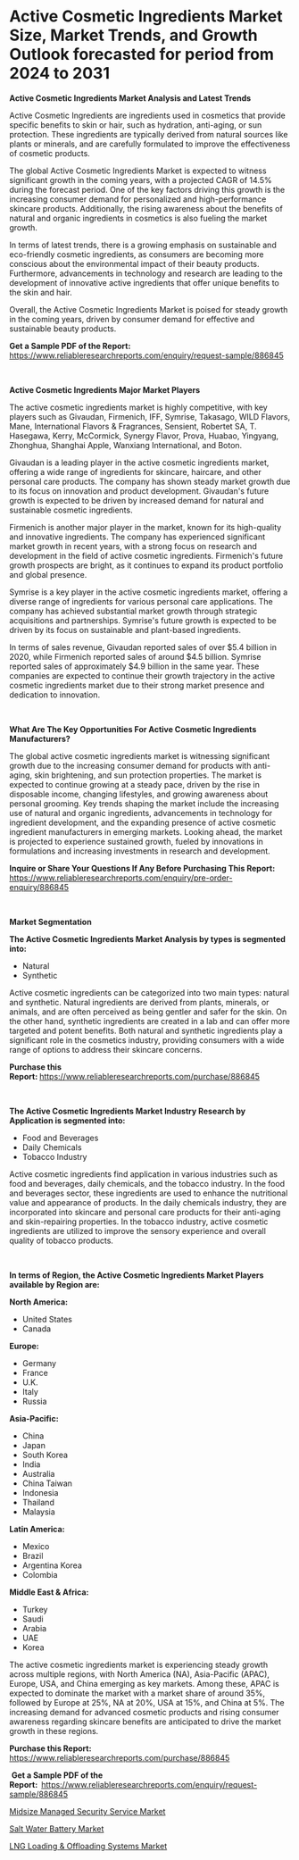 <p><h1>Active Cosmetic Ingredients Market Size, Market Trends, and Growth Outlook forecasted for period from 2024 to 2031</h1></p><p><strong>Active Cosmetic Ingredients Market Analysis and Latest Trends</strong></p>
<p><p>Active Cosmetic Ingredients are ingredients used in cosmetics that provide specific benefits to skin or hair, such as hydration, anti-aging, or sun protection. These ingredients are typically derived from natural sources like plants or minerals, and are carefully formulated to improve the effectiveness of cosmetic products.</p><p>The global Active Cosmetic Ingredients Market is expected to witness significant growth in the coming years, with a projected CAGR of 14.5% during the forecast period. One of the key factors driving this growth is the increasing consumer demand for personalized and high-performance skincare products. Additionally, the rising awareness about the benefits of natural and organic ingredients in cosmetics is also fueling the market growth.</p><p>In terms of latest trends, there is a growing emphasis on sustainable and eco-friendly cosmetic ingredients, as consumers are becoming more conscious about the environmental impact of their beauty products. Furthermore, advancements in technology and research are leading to the development of innovative active ingredients that offer unique benefits to the skin and hair.</p><p>Overall, the Active Cosmetic Ingredients Market is poised for steady growth in the coming years, driven by consumer demand for effective and sustainable beauty products.</p></p>
<p><strong>Get a Sample PDF of the Report:&nbsp;</strong> <a href="https://www.reliableresearchreports.com/enquiry/request-sample/886845">https://www.reliableresearchreports.com/enquiry/request-sample/886845</a></p>
<p>&nbsp;</p>
<p><strong>Active Cosmetic Ingredients Major Market Players</strong></p>
<p><p>The active cosmetic ingredients market is highly competitive, with key players such as Givaudan, Firmenich, IFF, Symrise, Takasago, WILD Flavors, Mane, International Flavors & Fragrances, Sensient, Robertet SA, T. Hasegawa, Kerry, McCormick, Synergy Flavor, Prova, Huabao, Yingyang, Zhonghua, Shanghai Apple, Wanxiang International, and Boton.</p><p>Givaudan is a leading player in the active cosmetic ingredients market, offering a wide range of ingredients for skincare, haircare, and other personal care products. The company has shown steady market growth due to its focus on innovation and product development. Givaudan's future growth is expected to be driven by increased demand for natural and sustainable cosmetic ingredients.</p><p>Firmenich is another major player in the market, known for its high-quality and innovative ingredients. The company has experienced significant market growth in recent years, with a strong focus on research and development in the field of active cosmetic ingredients. Firmenich's future growth prospects are bright, as it continues to expand its product portfolio and global presence.</p><p>Symrise is a key player in the active cosmetic ingredients market, offering a diverse range of ingredients for various personal care applications. The company has achieved substantial market growth through strategic acquisitions and partnerships. Symrise's future growth is expected to be driven by its focus on sustainable and plant-based ingredients.</p><p>In terms of sales revenue, Givaudan reported sales of over $5.4 billion in 2020, while Firmenich reported sales of around $4.5 billion. Symrise reported sales of approximately $4.9 billion in the same year. These companies are expected to continue their growth trajectory in the active cosmetic ingredients market due to their strong market presence and dedication to innovation.</p></p>
<p>&nbsp;</p>
<p><strong>What Are The Key Opportunities For Active Cosmetic Ingredients Manufacturers?</strong></p>
<p><p>The global active cosmetic ingredients market is witnessing significant growth due to the increasing consumer demand for products with anti-aging, skin brightening, and sun protection properties. The market is expected to continue growing at a steady pace, driven by the rise in disposable income, changing lifestyles, and growing awareness about personal grooming. Key trends shaping the market include the increasing use of natural and organic ingredients, advancements in technology for ingredient development, and the expanding presence of active cosmetic ingredient manufacturers in emerging markets. Looking ahead, the market is projected to experience sustained growth, fueled by innovations in formulations and increasing investments in research and development.</p></p>
<p><strong>Inquire or Share Your Questions If Any Before Purchasing This Report:</strong> <a href="https://www.reliableresearchreports.com/enquiry/pre-order-enquiry/886845">https://www.reliableresearchreports.com/enquiry/pre-order-enquiry/886845</a></p>
<p>&nbsp;</p>
<p><strong>Market Segmentation</strong></p>
<p><strong>The Active Cosmetic Ingredients Market Analysis by types is segmented into:</strong></p>
<p><ul><li>Natural</li><li>Synthetic</li></ul></p>
<p><p>Active cosmetic ingredients can be categorized into two main types: natural and synthetic. Natural ingredients are derived from plants, minerals, or animals, and are often perceived as being gentler and safer for the skin. On the other hand, synthetic ingredients are created in a lab and can offer more targeted and potent benefits. Both natural and synthetic ingredients play a significant role in the cosmetics industry, providing consumers with a wide range of options to address their skincare concerns.</p></p>
<p><strong>Purchase this Report:&nbsp;</strong><a href="https://www.reliableresearchreports.com/purchase/886845">https://www.reliableresearchreports.com/purchase/886845</a></p>
<p>&nbsp;</p>
<p><strong>The Active Cosmetic Ingredients Market Industry Research by Application is segmented into:</strong></p>
<p><ul><li>Food and Beverages</li><li>Daily Chemicals</li><li>Tobacco Industry</li></ul></p>
<p><p>Active cosmetic ingredients find application in various industries such as food and beverages, daily chemicals, and the tobacco industry. In the food and beverages sector, these ingredients are used to enhance the nutritional value and appearance of products. In the daily chemicals industry, they are incorporated into skincare and personal care products for their anti-aging and skin-repairing properties. In the tobacco industry, active cosmetic ingredients are utilized to improve the sensory experience and overall quality of tobacco products.</p></p>
<p>&nbsp;</p>
<p><strong>In terms of Region, the Active Cosmetic Ingredients Market Players available by Region are:</strong></p>
<p>
    <p> <strong> North America: </strong>
        <ul>
            <li>United States</li>
            <li>Canada</li>
        </ul>
        </p> 
    <p> <strong> Europe: </strong>
        <ul>
            <li>Germany</li>
            <li>France</li>
            <li>U.K.</li>
            <li>Italy</li>
            <li>Russia</li>
        </ul>
        </p> 
    <p> <strong> Asia-Pacific: </strong>
        <ul>
            <li>China</li>
            <li>Japan</li>
            <li>South Korea</li>
            <li>India</li>
            <li>Australia</li>
            <li>China Taiwan</li>
            <li>Indonesia</li>
            <li>Thailand</li>
            <li>Malaysia</li>
        </ul>
        </p> 
    <p> <strong> Latin America: </strong>
        <ul>
            <li>Mexico</li>
            <li>Brazil</li>
            <li>Argentina Korea</li>
            <li>Colombia</li>
        </ul>
        </p> 
    <p> <strong> Middle East & Africa: </strong>
        <ul>
            <li>Turkey</li>
            <li>Saudi</li>
            <li>Arabia</li>
            <li>UAE</li>
            <li>Korea</li>
        </ul>
    </p>
    </p>
<p><p>The active cosmetic ingredients market is experiencing steady growth across multiple regions, with North America (NA), Asia-Pacific (APAC), Europe, USA, and China emerging as key markets. Among these, APAC is expected to dominate the market with a market share of around 35%, followed by Europe at 25%, NA at 20%, USA at 15%, and China at 5%. The increasing demand for advanced cosmetic products and rising consumer awareness regarding skincare benefits are anticipated to drive the market growth in these regions.</p></p>
<p><strong>Purchase this Report: </strong><a href="https://www.reliableresearchreports.com/purchase/886845">https://www.reliableresearchreports.com/purchase/886845</a></p>
<p>&nbsp;<strong>Get a Sample PDF of the Report:&nbsp;&nbsp;</strong><a href="https://www.reliableresearchreports.com/enquiry/request-sample/886845">https://www.reliableresearchreports.com/enquiry/request-sample/886845</a></p>
<p><strong></strong></p>
<p><p><a href="https://view.publitas.com/reportprime-1/midsize-managed-security-service-market-size-market-trends-and-growth-outlook-forecasted-for-period-from-2023-to-2030/">Midsize Managed Security Service Market</a></p><p><a href="https://view.publitas.com/reportprime-1/salt-water-battery-market-share-market-new-trends-analysis-report-by-type-by-application-by-end-use-by-region-and-segment-forecasts-2023-2030/">Salt Water Battery Market</a></p><p><a href="https://view.publitas.com/reportprime-1/lng-loading-offloading-systems-market-size-share-trends-analysis-report-by-application-regional-outlook-competitive-strategies-and-segment-forecasts-2023-2030/">LNG Loading & Offloading Systems Market</a></p></p>